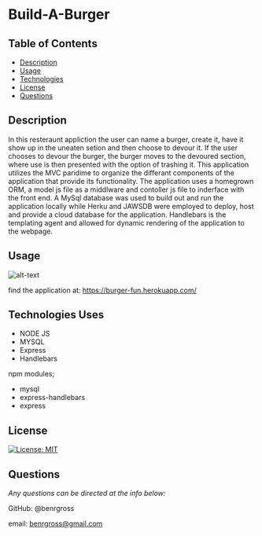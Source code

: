 # Build-A-Burger

## Table of Contents

- [Description](#description)
- [Usage](#usage)
- [Technologies](#technologies)
- [License](#license)
- [Questions](#questions)

## Description

In this resteraunt appliction the user can name a burger, create it, have it show up in the uneaten setion and then choose to devour it. If the user chooses to devour the burger, the burger moves to the devoured section, where use is then presented with the option of trashing it. This application utilizes the MVC paridime to organize the differant components of the application that provide its functionality. The application uses a homegrown ORM, a model js file as a middlware and contoller js file to inderface with the front end. A MySql database was used to build out and run the application locally while Herku and JAWSDB were employed to deploy, host and provide a cloud database for the application. Handlebars is the templating agent and allowed for dynamic rendering of the application to the webpage.

## Usage

![alt-text](/public/assets/gif/burger.gif)

find the application at: https://burger-fun.herokuapp.com/

## Technologies Uses

- NODE JS
- MYSQL
- Express
- Handlebars

npm modules;

- mysql
- express-handlebars
- express

## License

[![License: MIT](https://img.shields.io/badge/License-MIT-yellow.svg)](https://opensource.org/licenses/MIT)

## Questions

_Any questions can be directed at the info below:_

GitHub: @benrgross

email: benrgross@gmail.com
